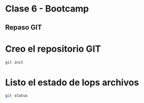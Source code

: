 # Clase 6 - Bootcamp

## Repaso GIT

# Creo el repositorio GIT

```sh
git init
```

# Listo el estado de lops archivos

```sh
git status
```